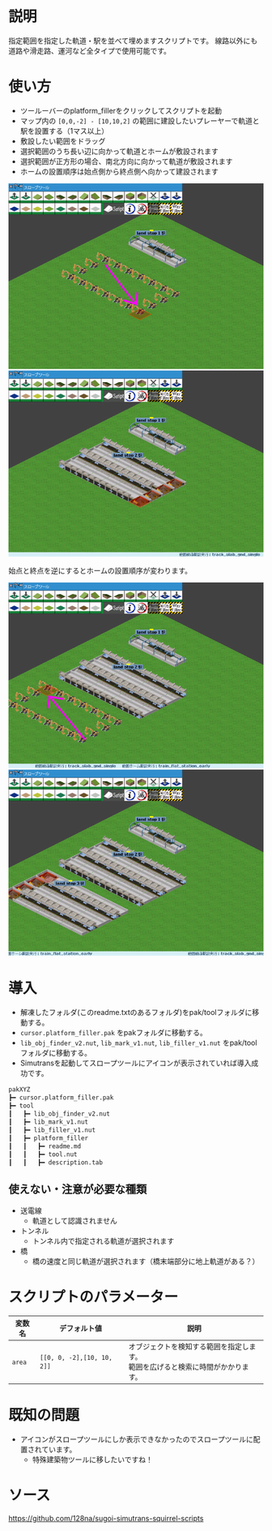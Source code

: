 
# 説明

指定範囲を指定した軌道・駅を並べて埋めますスクリプトです。
線路以外にも道路や滑走路、運河など全タイプで使用可能です。


# 使い方

- ツールーバーのplatform_fillerをクリックしてスクリプトを起動
- マップ内の `[0,0,-2] - [10,10,2]` の範囲に建設したいプレーヤーで軌道と駅を設置する（1マス以上）
- 敷設したい範囲をドラッグ
- 選択範囲のうち長い辺に向かって軌道とホームが敷設されます
- 選択範囲が正方形の場合、南北方向に向かって軌道が敷設されます
- ホームの設置順序は始点側から終点側へ向かって建設されます

<img src="doc/1.png" >
<img src="doc/2.png" >

始点と終点を逆にするとホームの設置順序が変わります。

<img src="doc/3.png" >
<img src="doc/4.png" >


# 導入

- 解凍したフォルダ(このreadme.txtのあるフォルダ)をpak/toolフォルダに移動する。
- `cursor.platform_filler.pak` をpakフォルダに移動する。
- `lib_obj_finder_v2.nut`, `lib_mark_v1.nut`, `lib_filler_v1.nut` をpak/toolフォルダに移動する。
- Simutransを起動してスロープツールにアイコンが表示されていれば導入成功です。

```
pakXYZ
┣━ cursor.platform_filler.pak
┣━ tool
┃   ┣━ lib_obj_finder_v2.nut
┃   ┣━ lib_mark_v1.nut
┃   ┣━ lib_filler_v1.nut
┃   ┣━ platform_filler
┃   ┃   ┣━ readme.md
┃   ┃   ┣━ tool.nut
┃   ┃   ┣━ description.tab
```

## 使えない・注意が必要な種類

- 送電線
  - 軌道として認識されません
- トンネル
  - トンネル内で指定される軌道が選択されます
- 橋
  - 橋の速度と同じ軌道が選択されます（橋末端部分に地上軌道がある？）

# スクリプトのパラメーター

|変数名|デフォルト値|説明|
|---|---|---|
|`area`|`[[0, 0, -2],[10, 10, 2]]`|オブジェクトを検知する範囲を指定します。<br>範囲を広げると検索に時間がかかります。|

# 既知の問題

- アイコンがスロープツールにしか表示できなかったのでスロープツールに配置されています。
  - 特殊建築物ツールに移したいですね！

# ソース
https://github.com/128na/sugoi-simutrans-squirrel-scripts
